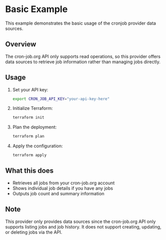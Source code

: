 # Basic Example

This example demonstrates the basic usage of the cronjob provider data sources.

## Overview

The cron-job.org API only supports read operations, so this provider offers data sources to retrieve job information rather than managing jobs directly.

## Usage

1. Set your API key:
   ```bash
   export CRON_JOB_API_KEY="your-api-key-here"
   ```

2. Initialize Terraform:
   ```bash
   terraform init
   ```

3. Plan the deployment:
   ```bash
   terraform plan
   ```

4. Apply the configuration:
   ```bash
   terraform apply
   ```

## What this does

- Retrieves all jobs from your cron-job.org account
- Shows individual job details if you have any jobs
- Outputs job count and summary information

## Note

This provider only provides data sources since the cron-job.org API only supports listing jobs and job history. It does not support creating, updating, or deleting jobs via the API.